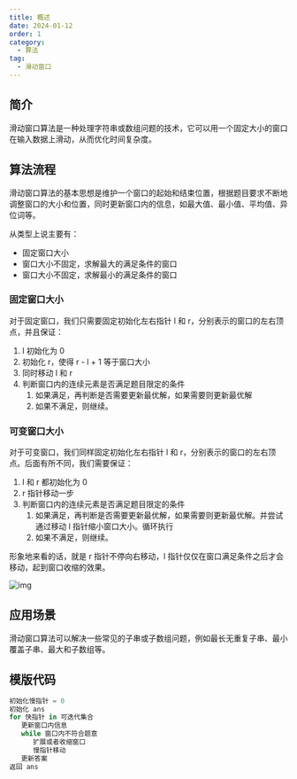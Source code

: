 ```yaml
---
title: 概述
date: 2024-01-12
order: 1
category:
  - 算法
tag:
  - 滑动窗口
---
```


## 简介

滑动窗口算法是一种处理字符串或数组问题的技术，它可以用一个固定大小的窗口在输入数据上滑动，从而优化时间复杂度。

## 算法流程

滑动窗口算法的基本思想是维护一个窗口的起始和结束位置，根据题目要求不断地调整窗口的大小和位置，同时更新窗口内的信息，如最大值、最小值、平均值、异位词等。

从类型上说主要有：

* 固定窗口大小
* 窗口大小不固定，求解最大的满足条件的窗口
* 窗口大小不固定，求解最小的满足条件的窗口

### 固定窗口大小

对于固定窗口，我们只需要固定初始化左右指针 l 和 r，分别表示的窗口的左右顶点，并且保证：

1. l 初始化为 0
2. 初始化 r，使得 r - l + 1 等于窗口大小
3. 同时移动 l 和 r
4. 判断窗口内的连续元素是否满足题目限定的条件
   1. 如果满足，再判断是否需要更新最优解，如果需要则更新最优解
   2. 如果不满足，则继续。

### 可变窗口大小

对于可变窗口，我们同样固定初始化左右指针 l 和 r，分别表示的窗口的左右顶点。后面有所不同，我们需要保证：

1. l 和 r 都初始化为 0
2. r 指针移动一步
3. 判断窗口内的连续元素是否满足题目限定的条件
   1. 如果满足，再判断是否需要更新最优解，如果需要则更新最优解。并尝试通过移动 l 指针缩小窗口大小。循环执行
   2. 如果不满足，则继续。

形象地来看的话，就是 r 指针不停向右移动，l 指针仅仅在窗口满足条件之后才会移动，起到窗口收缩的效果。

![img](https://p.ipic.vip/q5hcro.jpg)

## 应用场景

滑动窗口算法可以解决一些常见的子串或子数组问题，例如最长无重复子串、最小覆盖子串、最大和子数组等。

## 模版代码

```js
初始化慢指针 = 0
初始化 ans
for 快指针 in 可迭代集合
   更新窗口内信息
   while 窗口内不符合题意
      扩展或者收缩窗口
      慢指针移动
   更新答案
返回 ans
```

